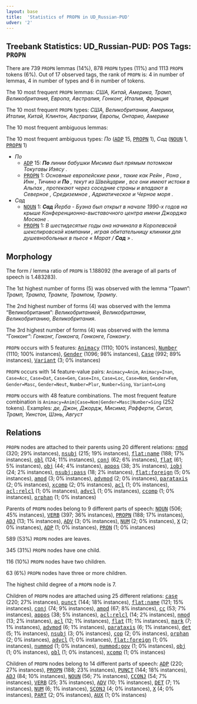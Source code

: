 ```yaml
---
layout: base
title:  'Statistics of PROPN in UD_Russian-PUD'
udver: '2'
---
```


## Treebank Statistics: UD_Russian-PUD: POS Tags: `PROPN`

There are 739 `PROPN` lemmas (14%), 878 `PROPN` types (11%) and 1113 `PROPN` tokens (6%).
Out of 17 observed tags, the rank of `PROPN` is: 4 in number of lemmas, 4 in number of types and 6 in number of tokens.

The 10 most frequent `PROPN` lemmas: <em>США, Китай, Америка, Трамп, Великобритания, Европа, Австралия, Гонконг, Италия, Франция</em>

The 10 most frequent `PROPN` types:  <em>США, Великобритании, Америки, Италии, Китай, Клинтон, Австралии, Европы, Онтарио, Америке</em>

The 10 most frequent ambiguous lemmas: 

The 10 most frequent ambiguous types:  <em>По</em> (<tt><a href="ru_pud-pos-ADP.html">ADP</a></tt> 15, <tt><a href="ru_pud-pos-PROPN.html">PROPN</a></tt> 1), <em>Сад</em> (<tt><a href="ru_pud-pos-NOUN.html">NOUN</a></tt> 1, <tt><a href="ru_pud-pos-PROPN.html">PROPN</a></tt> 1)


* <em>По</em>
  * <tt><a href="ru_pud-pos-ADP.html">ADP</a></tt> 15: <em><b>По</b> линии бабушки Мисима был прямым потомком Токугавы Иэясу .</em>
  * <tt><a href="ru_pud-pos-PROPN.html">PROPN</a></tt> 1: <em>Основные европейские реки , такие как Рейн , Рона , Инн , Тичино и <b>По</b> , текут из Швейцарии , все они имеют истоки в Альпах , протекают через соседние страны и впадают в Северное , Средиземное , Адриатическое и Черное моря .</em>
* <em>Сад</em>
  * <tt><a href="ru_pud-pos-NOUN.html">NOUN</a></tt> 1: <em><b>Сад</b> Йерба - Буэна был открыт в начале 1990-х годов на крыше Конференционно-выставочного центра имени Джорджа Москоне .</em>
  * <tt><a href="ru_pud-pos-PROPN.html">PROPN</a></tt> 1: <em>В шестидесятые годы она начинала в Королевской шекспировской компании , играя обитательницу клиники для душевнобольных в пьесе « Марат / <b>Сад</b> » .</em>

## Morphology

The form / lemma ratio of `PROPN` is 1.188092 (the average of all parts of speech is 1.483283).

The 1st highest number of forms (5) was observed with the lemma “Трамп”: <em>Трамп, Трампа, Трампе, Трампом, Трампу</em>.

The 2nd highest number of forms (4) was observed with the lemma “Великобритания”: <em>Великобританией, Великобритании, Великобританию, Великобритания</em>.

The 3rd highest number of forms (4) was observed with the lemma “Гонконг”: <em>Гонконг, Гонконга, Гонконге, Гонконгу</em>.

`PROPN` occurs with 5 features: <tt><a href="ru_pud-feat-Animacy.html">Animacy</a></tt> (1110; 100% instances), <tt><a href="ru_pud-feat-Number.html">Number</a></tt> (1110; 100% instances), <tt><a href="ru_pud-feat-Gender.html">Gender</a></tt> (1096; 98% instances), <tt><a href="ru_pud-feat-Case.html">Case</a></tt> (992; 89% instances), <tt><a href="ru_pud-feat-Variant.html">Variant</a></tt> (3; 0% instances)

`PROPN` occurs with 14 feature-value pairs: `Animacy=Anim`, `Animacy=Inan`, `Case=Acc`, `Case=Dat`, `Case=Gen`, `Case=Ins`, `Case=Loc`, `Case=Nom`, `Gender=Fem`, `Gender=Masc`, `Gender=Neut`, `Number=Plur`, `Number=Sing`, `Variant=Long`

`PROPN` occurs with 48 feature combinations.
The most frequent feature combination is `Animacy=Anim|Case=Nom|Gender=Masc|Number=Sing` (252 tokens).
Examples: <em>де, Джон, Джордж, Мисима, Рафферти, Сигал, Трамп, Уинстон, Шэнь, Август</em>


## Relations

`PROPN` nodes are attached to their parents using 20 different relations: <tt><a href="ru_pud-dep-nmod.html">nmod</a></tt> (320; 29% instances), <tt><a href="ru_pud-dep-nsubj.html">nsubj</a></tt> (215; 19% instances), <tt><a href="ru_pud-dep-flat-name.html">flat:name</a></tt> (188; 17% instances), <tt><a href="ru_pud-dep-obl.html">obl</a></tt> (124; 11% instances), <tt><a href="ru_pud-dep-conj.html">conj</a></tt> (62; 6% instances), <tt><a href="ru_pud-dep-flat.html">flat</a></tt> (61; 5% instances), <tt><a href="ru_pud-dep-obj.html">obj</a></tt> (44; 4% instances), <tt><a href="ru_pud-dep-appos.html">appos</a></tt> (38; 3% instances), <tt><a href="ru_pud-dep-iobj.html">iobj</a></tt> (24; 2% instances), <tt><a href="ru_pud-dep-nsubj-pass.html">nsubj:pass</a></tt> (18; 2% instances), <tt><a href="ru_pud-dep-flat-foreign.html">flat:foreign</a></tt> (5; 0% instances), <tt><a href="ru_pud-dep-amod.html">amod</a></tt> (3; 0% instances), <tt><a href="ru_pud-dep-advmod.html">advmod</a></tt> (2; 0% instances), <tt><a href="ru_pud-dep-parataxis.html">parataxis</a></tt> (2; 0% instances), <tt><a href="ru_pud-dep-xcomp.html">xcomp</a></tt> (2; 0% instances), <tt><a href="ru_pud-dep-acl.html">acl</a></tt> (1; 0% instances), <tt><a href="ru_pud-dep-acl-relcl.html">acl:relcl</a></tt> (1; 0% instances), <tt><a href="ru_pud-dep-advcl.html">advcl</a></tt> (1; 0% instances), <tt><a href="ru_pud-dep-ccomp.html">ccomp</a></tt> (1; 0% instances), <tt><a href="ru_pud-dep-orphan.html">orphan</a></tt> (1; 0% instances)

Parents of `PROPN` nodes belong to 9 different parts of speech: <tt><a href="ru_pud-pos-NOUN.html">NOUN</a></tt> (506; 45% instances), <tt><a href="ru_pud-pos-VERB.html">VERB</a></tt> (397; 36% instances), <tt><a href="ru_pud-pos-PROPN.html">PROPN</a></tt> (188; 17% instances), <tt><a href="ru_pud-pos-ADJ.html">ADJ</a></tt> (13; 1% instances), <tt><a href="ru_pud-pos-ADV.html">ADV</a></tt> (3; 0% instances), <tt><a href="ru_pud-pos-NUM.html">NUM</a></tt> (2; 0% instances), <tt><a href="ru_pud-pos-X.html">X</a></tt> (2; 0% instances), <tt><a href="ru_pud-pos-ADP.html">ADP</a></tt> (1; 0% instances), <tt><a href="ru_pud-pos-PRON.html">PRON</a></tt> (1; 0% instances)

589 (53%) `PROPN` nodes are leaves.

345 (31%) `PROPN` nodes have one child.

116 (10%) `PROPN` nodes have two children.

63 (6%) `PROPN` nodes have three or more children.

The highest child degree of a `PROPN` node is 7.

Children of `PROPN` nodes are attached using 25 different relations: <tt><a href="ru_pud-dep-case.html">case</a></tt> (220; 27% instances), <tt><a href="ru_pud-dep-punct.html">punct</a></tt> (144; 18% instances), <tt><a href="ru_pud-dep-flat-name.html">flat:name</a></tt> (121; 15% instances), <tt><a href="ru_pud-dep-conj.html">conj</a></tt> (74; 9% instances), <tt><a href="ru_pud-dep-amod.html">amod</a></tt> (67; 8% instances), <tt><a href="ru_pud-dep-cc.html">cc</a></tt> (53; 7% instances), <tt><a href="ru_pud-dep-appos.html">appos</a></tt> (38; 5% instances), <tt><a href="ru_pud-dep-acl-relcl.html">acl:relcl</a></tt> (14; 2% instances), <tt><a href="ru_pud-dep-nmod.html">nmod</a></tt> (13; 2% instances), <tt><a href="ru_pud-dep-acl.html">acl</a></tt> (12; 1% instances), <tt><a href="ru_pud-dep-flat.html">flat</a></tt> (11; 1% instances), <tt><a href="ru_pud-dep-mark.html">mark</a></tt> (7; 1% instances), <tt><a href="ru_pud-dep-advmod.html">advmod</a></tt> (6; 1% instances), <tt><a href="ru_pud-dep-parataxis.html">parataxis</a></tt> (6; 1% instances), <tt><a href="ru_pud-dep-det.html">det</a></tt> (5; 1% instances), <tt><a href="ru_pud-dep-nsubj.html">nsubj</a></tt> (3; 0% instances), <tt><a href="ru_pud-dep-cop.html">cop</a></tt> (2; 0% instances), <tt><a href="ru_pud-dep-orphan.html">orphan</a></tt> (2; 0% instances), <tt><a href="ru_pud-dep-advcl.html">advcl</a></tt> (1; 0% instances), <tt><a href="ru_pud-dep-flat-foreign.html">flat:foreign</a></tt> (1; 0% instances), <tt><a href="ru_pud-dep-nummod.html">nummod</a></tt> (1; 0% instances), <tt><a href="ru_pud-dep-nummod-gov.html">nummod:gov</a></tt> (1; 0% instances), <tt><a href="ru_pud-dep-obj.html">obj</a></tt> (1; 0% instances), <tt><a href="ru_pud-dep-obl.html">obl</a></tt> (1; 0% instances), <tt><a href="ru_pud-dep-xcomp.html">xcomp</a></tt> (1; 0% instances)

Children of `PROPN` nodes belong to 14 different parts of speech: <tt><a href="ru_pud-pos-ADP.html">ADP</a></tt> (220; 27% instances), <tt><a href="ru_pud-pos-PROPN.html">PROPN</a></tt> (188; 23% instances), <tt><a href="ru_pud-pos-PUNCT.html">PUNCT</a></tt> (144; 18% instances), <tt><a href="ru_pud-pos-ADJ.html">ADJ</a></tt> (84; 10% instances), <tt><a href="ru_pud-pos-NOUN.html">NOUN</a></tt> (56; 7% instances), <tt><a href="ru_pud-pos-CCONJ.html">CCONJ</a></tt> (54; 7% instances), <tt><a href="ru_pud-pos-VERB.html">VERB</a></tt> (25; 3% instances), <tt><a href="ru_pud-pos-ADV.html">ADV</a></tt> (10; 1% instances), <tt><a href="ru_pud-pos-DET.html">DET</a></tt> (7; 1% instances), <tt><a href="ru_pud-pos-NUM.html">NUM</a></tt> (6; 1% instances), <tt><a href="ru_pud-pos-SCONJ.html">SCONJ</a></tt> (4; 0% instances), <tt><a href="ru_pud-pos-X.html">X</a></tt> (4; 0% instances), <tt><a href="ru_pud-pos-PART.html">PART</a></tt> (2; 0% instances), <tt><a href="ru_pud-pos-AUX.html">AUX</a></tt> (1; 0% instances)


